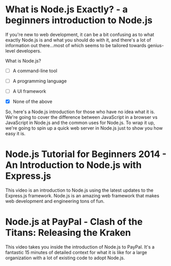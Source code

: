 <!--
{
"name" : "node-video",
"version" : "0.0.1",
"title" : "Node.js Video Blitz",
"description" : "This module provides two video introductions to Node.js. The first video is a general overview, and the other is a fast paced walkthrough of how Node.js works with the latest updates to the Express.js framework. After just 30 minutes of  viewing time (at 1x speed), your mind will be blown with the power and possibilities of Node.js. ",
"homepage" : "https://pilot.outlearn.com/user/25",
"author" : "Jeff Whatcott",
"freshnessDate" : 2015-06-17,
"license" : Creative Commons Attribution 4.0 International"
}
-->

<!-- @section -->

# What is Node.js Exactly? - a beginners introduction to Node.js

If you're new to web development, it can be a bit confusing as to what exactly Node.js is and what you should do with it, and there's a lot of information out there...most of which seems to be tailored towards genius-level developers.

<!-- @multipleChoice -->

What is Node.js?

- [ ] A command-line tool
- [ ] A programming language
- [ ] A UI framework
- [X] None of the above


<!-- @end -->

So, here's a Node.js introduction for those who have no idea what it is. We're going to cover the difference between JavaScript in a browser vs JavaScript in Node.js and the common uses for Node.js. To wrap it up, we're going to spin up a quick web server in Node.js just to show you how easy it is.

<!-- @asset, "contentType": "outlearn/video", "provider": "youtube", "url": "https://www.youtube.com/embed/pU9Q6oiQNd0" -->

<!-- @task, "hasDeliverable" : false, "text" : "Watch the What is Node.js Exactly video."-->

<!-- @task, "hasDeliverable" : true, "text" : "Write a one paragraph summary of what Node.js is and paste it here."-->


<!-- @section -->
# Node.js Tutorial for Beginners 2014 - An Introduction to Node.js with Express.js

This video is an introduction to Node.js using the latest updates to the Express.js framework. Node.js is an amazing web framework that makes web development and engineering tons of fun.

<!-- @asset, "contentType": "outlearn/video", "provider": "youtube", "url": "https://www.youtube.com/embed/FqMIyTH9wSg" -->

<!-- @task, "hasDeliverable" : false, "text" : "Watch the Node.js for beginners 2014 video."-->

<!-- @task, "hasDeliverable" : true, "text" : "Now that you have seen Node.js in action, write a paragraph describing your impressions and paste it here."-->

<!-- @section -->
# Node.js at PayPal - Clash of the Titans: Releasing the Kraken

This video takes you inside the introduction of Node.js to PayPal. It's a fantastic 15 minutes of detailed context for what it is like for a large organization with a lot of existing code to adopt Node.js.

<!-- @asset, "contentType": "outlearn/video", "provider": "youtube", "url": "https://www.youtube.com/embed/tZWGb0HU2QM" -->

<!-- @task, "hasDeliverable" : false, "text" : "Watch the Node.js at PayPal - Clash of the Titans: Releasing the Kraken video."-->

<!-- @task, "hasDeliverable" : true, "text" : "Now that you have seen how PayPal adopted Node.js, write a paragraph describing your impressions and paste it here."-->
